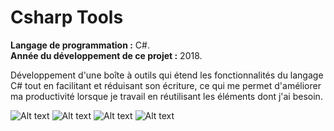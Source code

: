 # Csharp Tools
**Langage de programmation :** C#.</br>
**Année du développement de ce projet :** 2018.</br>

Développement d'une boîte à outils qui étend les fonctionnalités du langage C# tout en facilitant et réduisant son écriture, ce qui me permet d'améliorer ma productivité lorsque je travail en réutilisant les éléments dont j'ai besoin.


![Alt text](https://i.imgur.com/JKA9kqS.png "Arborescence des fichiers de l'application.")
![Alt text](https://i.imgur.com/CnSYcRC.png "Codes utilitaires que l'on retrouve dans l'application : Les séquences.")
![Alt text](https://i.imgur.com/z3JURgS.png "Codes utilitaires que l'on retrouve dans l'application : Les énumérations.")
![Alt text](https://i.imgur.com/yrhAnok.png "Codes utilitaires que l'on retrouve dans l'application : Le file system et les streams.")
